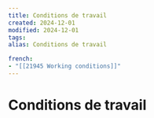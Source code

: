 ```yaml
---
title: Conditions de travail
created: 2024-12-01
modified: 2024-12-01
tags: 
alias: Conditions de travail

french:
- "[[21945 Working conditions]]"
---
```

# Conditions de travail
